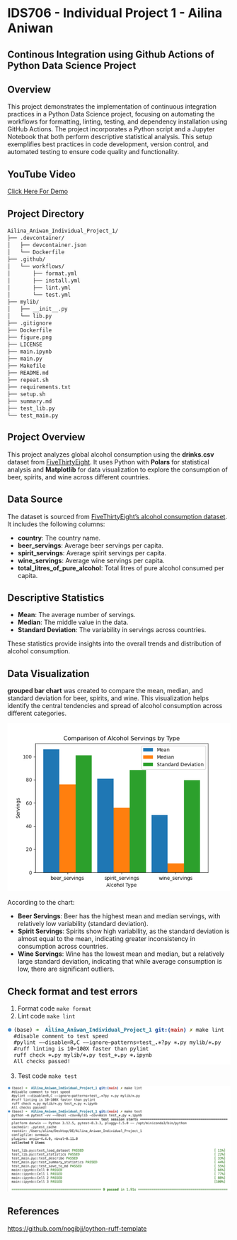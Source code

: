 # IDS706 - Individual Project 1 - Ailina Aniwan

## Continous Integration using Github Actions of Python Data Science Project

## Overview
This project demonstrates the implementation of continuous integration practices in a Python Data Science project, focusing on automating the workflows for formatting, linting, testing, and dependency installation using GitHub Actions. The project incorporates a Python script and a Jupyter Notebook that both perform descriptive statistical analysis. This setup exemplifies best practices in code development, version control, and automated testing to ensure code quality and functionality.

## YouTube Video
[Click Here For Demo]()

## Project Directory
```
Ailina_Aniwan_Individual_Project_1/
├── .devcontainer/
│   ├── devcontainer.json
│   └── Dockerfile
├── .github/
│   └── workflows/
│       ├── format.yml
│       ├── install.yml
│       ├── lint.yml
│       └── test.yml
├── mylib/
│   ├── __init__.py
│   └── lib.py
├── .gitignore
├── Dockerfile
├── figure.png
├── LICENSE
├── main.ipynb
├── main.py
├── Makefile
├── README.md
├── repeat.sh
├── requirements.txt
├── setup.sh
├── summary.md
├── test_lib.py
└── test_main.py

```

## Project Overview
This project analyzes global alcohol consumption using the **drinks.csv** dataset from [FiveThirtyEight](https://github.com/fivethirtyeight/data). It uses Python with **Polars** for statistical analysis and **Matplotlib** for data visualization to explore the consumption of beer, spirits, and wine across different countries.

## Data Source

The dataset is sourced from [FiveThirtyEight’s alcohol consumption dataset](https://raw.githubusercontent.com/fivethirtyeight/data/master/alcohol-consumption/drinks.csv). It includes the following columns:
- **country**: The country name.
- **beer_servings**: Average beer servings per capita.
- **spirit_servings**: Average spirit servings per capita.
- **wine_servings**: Average wine servings per capita.
- **total_litres_of_pure_alcohol**: Total litres of pure alcohol consumed per capita.

## Descriptive Statistics
- **Mean**: The average number of servings.
- **Median**: The middle value in the data.
- **Standard Deviation**: The variability in servings across countries.

These statistics provide insights into the overall trends and distribution of alcohol consumption.

## Data Visualization

**grouped bar chart** was created to compare the mean, median, and standard deviation for beer, spirits, and wine. This visualization helps identify the central tendencies and spread of alcohol consumption across different categories.

![Data Visualiztion](figure.png)

According to the chart:

- **Beer Servings**: Beer has the highest mean and median servings, with relatively low variability (standard deviation).
- **Spirit Servings**: Spirits show high variability, as the standard deviation is almost equal to the mean, indicating greater inconsistency in consumption across countries.
- **Wine Servings**: Wine has the lowest mean and median, but a relatively large standard deviation, indicating that while average consumption is low, there are significant outliers.

## Check format and test errors
1. Format code `make format`
2. Lint code `make lint`

![Make lint](lint.png)

3. Test code `make test`

![Make test](test.png)

## References
https://github.com/nogibjj/python-ruff-template